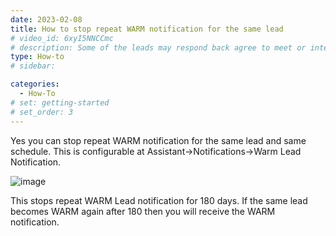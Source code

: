 ```yaml
---
date: 2023-02-08
title: How to stop repeat WARM notification for the same lead
# video_id: 6xyI5NNCCmc
# description: Some of the leads may respond back agree to meet or interested to proceed further and you may want to send a reply immeditely with your shared calender. So the lead can book the meeting.
type: How-to
# sidebar:

categories:
  - How-To
# set: getting-started
# set_order: 3
---
```

Yes you can stop repeat WARM notification for the same lead and same schedule. This is configurable at Assistant->Notifications->Warm Lead Notification.

![image](../../images/do-not-repeat-warm-notification.png)

This stops repeat WARM Lead notification for 180 days. If the same lead becomes WARM again after 180 then you will receive the WARM notification.